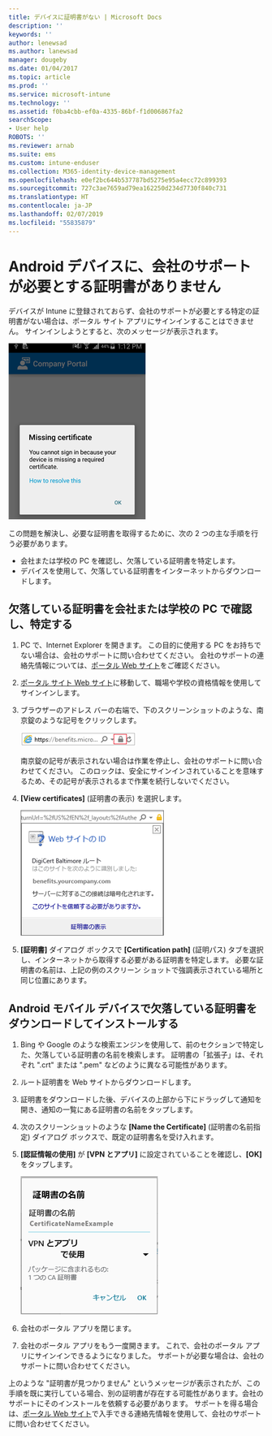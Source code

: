 ```yaml
---
title: デバイスに証明書がない | Microsoft Docs
description: ''
keywords: ''
author: lenewsad
ms.author: lanewsad
manager: dougeby
ms.date: 01/04/2017
ms.topic: article
ms.prod: ''
ms.service: microsoft-intune
ms.technology: ''
ms.assetid: f0ba4cbb-ef0a-4335-86bf-f1d006867fa2
searchScope:
- User help
ROBOTS: ''
ms.reviewer: arnab
ms.suite: ems
ms.custom: intune-enduser
ms.collection: M365-identity-device-management
ms.openlocfilehash: e0ef2bc644b537787bd5275e95a4ecc72c899393
ms.sourcegitcommit: 727c3ae7659ad79ea162250d234d7730f840c731
ms.translationtype: HT
ms.contentlocale: ja-JP
ms.lasthandoff: 02/07/2019
ms.locfileid: "55835879"
---
```

# <a name="your-android-device-is-missing-a-certificate-required-by-your-company-support"></a>Android デバイスに、会社のサポートが必要とする証明書がありません

デバイスが Intune に登録されておらず、会社のサポートが必要とする特定の証明書がない場合は、ポータル サイト アプリにサインインすることはできません。 サインインしようとすると、次のメッセージが表示されます。

![screenshot-error-message-about-missing-certificate](./media/andr-cert_install-1-cert_missing.png)

この問題を解決し、必要な証明書を取得するために、次の 2 つの主な手順を行う必要があります。

- 会社または学校の PC を確認し、欠落している証明書を特定します。
- デバイスを使用して、欠落している証明書をインターネットからダウンロードします。

## <a name="identify-the-missing-certificate-by-looking-on-a-company-or-school-pc"></a>欠落している証明書を会社または学校の PC で確認し、特定する

1. PC で、Internet Explorer を開きます。 この目的に使用する PC をお持ちでない場合は、会社のサポートに問い合わせてください。 会社のサポートの連絡先情報については、[ポータル Web サイト](https://go.microsoft.com/fwlink/?linkid=2010980)をご確認ください。

2. [ポータル サイト Web サイト](https://go.microsoft.com/fwlink/?linkid=2010980)に移動して、職場や学校の資格情報を使用してサインインします。

3. ブラウザーのアドレス バーの右端で、下のスクリーンショットのような、南京錠のような記号をクリックします。

    ![screenshot-internet-explorer-address-bar-padlock-symbol](./media/andr-missing-cert-ie-padlock-symbol.png)

    南京錠の記号が表示されない場合は作業を停止し、会社のサポートに問い合わせてください。 このロックは、安全にサインインされていることを意味するため、その記号が表示されるまで作業を続行しないでください。

4. **[View certificates]** (証明書の表示) を選択します。

    ![screenshot-internet-explorer-view-certificates-button-on-website-identification-dialog](./media/andr-missg-cert-ie-view-cert-button.png)

5. **[証明書]** ダイアログ ボックスで **[Certification path]** (証明パス) タブを選択し、インターネットから取得する必要がある証明書を特定します。 必要な証明書の名前は、上記の例のスクリーン ショットで強調表示されている場所と同じ位置にあります。

## <a name="download-and-install-the-missing-certificate-on-your-android-mobile-device"></a>Android モバイル デバイスで欠落している証明書をダウンロードしてインストールする

1. Bing や Google のような検索エンジンを使用して、前のセクションで特定した、欠落している証明書の名前を検索します。 証明書の「拡張子」は、それぞれ ".crt" または ".pem" などのように異なる可能性があります。

2. ルート証明書を Web サイトからダウンロードします。

3. 証明書をダウンロードした後、デバイスの上部から下にドラッグして通知を開き、通知の一覧にある証明書の名前をタップします。

4. 次のスクリーンショットのような **[Name the Certificate]** (証明書の名前指定) ダイアログ ボックスで、既定の証明書名を受け入れます。

5. **[認証情報の使用]** が **[VPN とアプリ]** に設定されていることを確認し、**[OK]** をタップします。

    ![screenshot-certificate-name-dialog-showing-certificate-name](./media/andr-missing-cert-cert-name.png)

6. 会社のポータル アプリを閉じます。

7. 会社のポータル アプリをもう一度開きます。 これで、会社のポータル アプリにサインインできるようになりました。 サポートが必要な場合は、会社のサポートに問い合わせてください。

上のような "証明書が見つかりません" というメッセージが表示されたが、この手順を既に実行している場合、別の証明書が存在する可能性があります。会社のサポートにそのインストールを依頼する必要があります。 サポートを得る場合は、[ポータル Web サイト](https://go.microsoft.com/fwlink/?linkid=2010980)で入手できる連絡先情報を使用して、会社のサポートに問い合わせてください。
